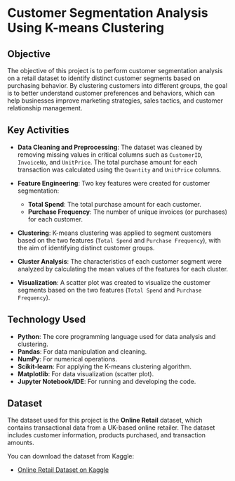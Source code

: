 

# Customer Segmentation Analysis Using K-means Clustering

## Objective

The objective of this project is to perform customer segmentation analysis on a retail dataset to identify distinct customer segments based on purchasing behavior. By clustering customers into different groups, the goal is to better understand customer preferences and behaviors, which can help businesses improve marketing strategies, sales tactics, and customer relationship management.

## Key Activities

- **Data Cleaning and Preprocessing**: The dataset was cleaned by removing missing values in critical columns such as `CustomerID`, `InvoiceNo`, and `UnitPrice`. The total purchase amount for each transaction was calculated using the `Quantity` and `UnitPrice` columns.
  
- **Feature Engineering**: Two key features were created for customer segmentation:
  - **Total Spend**: The total purchase amount for each customer.
  - **Purchase Frequency**: The number of unique invoices (or purchases) for each customer.

- **Clustering**: K-means clustering was applied to segment customers based on the two features (`Total Spend` and `Purchase Frequency`), with the aim of identifying distinct customer groups.

- **Cluster Analysis**: The characteristics of each customer segment were analyzed by calculating the mean values of the features for each cluster.

- **Visualization**: A scatter plot was created to visualize the customer segments based on the two features (`Total Spend` and `Purchase Frequency`).

## Technology Used

- **Python**: The core programming language used for data analysis and clustering.
- **Pandas**: For data manipulation and cleaning.
- **NumPy**: For numerical operations.
- **Scikit-learn**: For applying the K-means clustering algorithm.
- **Matplotlib**: For data visualization (scatter plot).
- **Jupyter Notebook/IDE**: For running and developing the code.

## Dataset

The dataset used for this project is the **Online Retail** dataset, which contains transactional data from a UK-based online retailer. The dataset includes customer information, products purchased, and transaction amounts.

You can download the dataset from Kaggle:
- [Online Retail Dataset on Kaggle](https://www.kaggle.com/datasets/qiita/online-retail)


